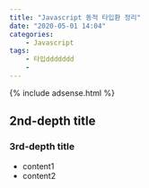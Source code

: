 ```yaml
---
title: "Javascript 동적 타입환 정리"
date: "2020-05-01 14:04"
categories:
    - Javascript
tags:
    - 타입ddddddd
    - 
---
```


{% include adsense.html %}

## 2nd-depth title
### 3rd-depth title
- content1
- content2
